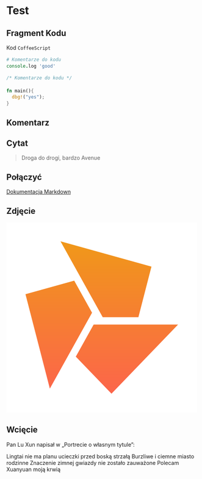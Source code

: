 [Globalne komentarze Markdown]:#

# Test

## Fragment Kodu

Kod `CoffeeScript`

```coffee
# Komentarze do kodu
console.log 'good'


```

```rust
/* Komentarze do kodu */

fn main(){
  dbg!("yes");
}
```

## Komentarz

<!-- HTML 注释 --> 

<!-- 多行注释 --> 

## Cytat

> Droga do drogi, bardzo Avenue

## Połączyć

[Dokumentacja Markdown](https://github.com/xxai-art/xxai-art-md)

## Zdjęcie

![Tożsamość marki xxAI.Art](https://raw.githubusercontent.com/xxai-art/web/main/file/svg/logo.svg)

## Wcięcie

Pan Lu Xun napisał w „Portrecie o własnym tytule”:

  Lingtai nie ma planu ucieczki przed boską strzałą
  Burzliwe i ciemne miasto rodzinne
  Znaczenie zimnej gwiazdy nie zostało zauważone
  Polecam Xuanyuan moją krwią


